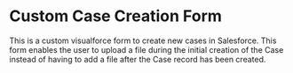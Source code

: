 # Custom Case Creation Form
This is a custom visualforce form to create new cases in Salesforce. This form enables the user to upload a file during the initial creation of the Case instead of having to add a file after the Case record has been created. 
